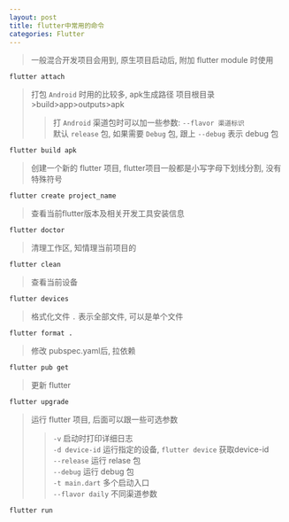 ```yaml
---
layout: post
title: flutter中常用的命令
categories: Flutter
---
```


> 一般混合开发项目会用到, 原生项目启动后, 附加 flutter module 时使用

`flutter attach`


> 打包 `Android` 时用的比较多,  apk生成路径 项目根目录>build>app>outputs>apk
>> 打 `Android` 渠道包时可以加一些参数: `--flavor 渠道标识`<br>
>> 默认 `release` 包, 如果需要 `Debug` 包, 跟上 `--debug` 表示 debug 包

`flutter build apk`

> 创建一个新的 flutter 项目, flutter项目一般都是小写字母下划线分割, 没有特殊符号

 `flutter create project_name`

> 查看当前flutter版本及相关开发工具安装信息

`flutter doctor`

> 清理工作区, 知情理当前项目的

`flutter clean`

> 查看当前设备

`flutter devices`

> 格式化文件 `.` 表示全部文件, 可以是单个文件

`flutter format .`

> 修改 pubspec.yaml后, 拉依赖

`flutter pub get`

> 更新 flutter

`flutter upgrade`

> 运行 flutter 项目, 后面可以跟一些可选参数 
>> `-v` 启动时打印详细日志 <br>
>>`-d device-id` 运行指定的设备, `flutter device` 获取device-id <br>
>> `--release` 运行 relase 包 <br>
>> `--debug` 运行 debug 包 <br>
>> `-t main.dart` 多个启动入口 <br>
>> `--flavor daily` 不同渠道参数

`flutter run`